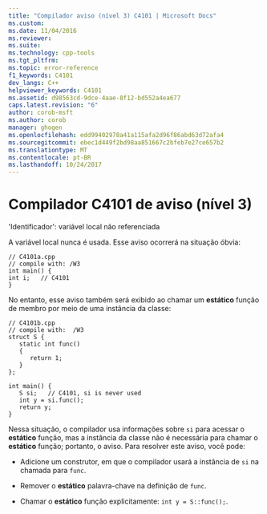 ```yaml
---
title: "Compilador aviso (nível 3) C4101 | Microsoft Docs"
ms.custom: 
ms.date: 11/04/2016
ms.reviewer: 
ms.suite: 
ms.technology: cpp-tools
ms.tgt_pltfrm: 
ms.topic: error-reference
f1_keywords: C4101
dev_langs: C++
helpviewer_keywords: C4101
ms.assetid: d98563cd-9dce-4aae-8f12-bd552a4ea677
caps.latest.revision: "6"
author: corob-msft
ms.author: corob
manager: ghogen
ms.openlocfilehash: edd99402978a41a115afa2d96f86abd63d72afa4
ms.sourcegitcommit: ebec1d449f2bd98aa851667c2bfeb7e27ce657b2
ms.translationtype: MT
ms.contentlocale: pt-BR
ms.lasthandoff: 10/24/2017
---
```

# <a name="compiler-warning-level-3-c4101"></a>Compilador C4101 de aviso (nível 3)
'Identificador': variável local não referenciada  
  
 A variável local nunca é usada. Esse aviso ocorrerá na situação óbvia:  
  
```  
// C4101a.cpp  
// compile with: /W3  
int main() {  
int i;   // C4101  
}  
```  
  
 No entanto, esse aviso também será exibido ao chamar um **estático** função de membro por meio de uma instância da classe:  
  
```  
// C4101b.cpp  
// compile with:  /W3  
struct S {  
   static int func()  
   {  
      return 1;  
   }  
};  
  
int main() {  
   S si;   // C4101, si is never used  
   int y = si.func();  
   return y;  
}  
```  
  
 Nessa situação, o compilador usa informações sobre `si` para acessar o **estático** função, mas a instância da classe não é necessária para chamar o **estático** função; portanto, o aviso. Para resolver este aviso, você pode:  
  
-   Adicione um construtor, em que o compilador usará a instância de `si` na chamada para `func`.  
  
-   Remover o **estático** palavra-chave na definição de `func`.  
  
-   Chamar o **estático** função explicitamente: `int y = S::func();`.